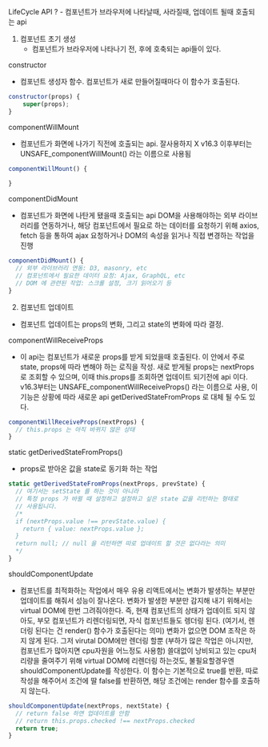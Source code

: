 LifeCycle API ?
    - 컴포넌트가 브라우저에 나타날때, 사라질때, 업데이트 될때 호출되는 api
    

1. 컴포넌트 초기 생성
    - 컴포넌트가 브라우저에 나타나기 전, 후에 호축되는 api들이 있다.
    
constructor
- 컴포넌트 생성자 함수. 컴포넌트가 새로 만들어질때마다 이 함수가 호출된다.
````javascript
constructor(props) {
    super(props);
}
````

componentWillMount
- 컴포넌트가 화면에 나가기 직전에 호출되는 api. 잘사용하지 X
v16.3 이후부터는 UNSAFE_componentWillMount() 라는 이름으로 사용됨
````javascript
componentWillMount() {
    
}
````

componentDidMount
- 컴포넌트가 화면에 나탄게 됐을때 호출되는 api
DOM을 사용해야하는 외부 라이브러리를 연동하거나, 해당 컴포넌트에서 필요로 하는 데이터를 요청하기 위해
axios, fetch 등을 통하여 ajax 요청하거나 DOM의 속성을 읽거나 직접 변경하는 작업을 진행
````javascript
componentDidMount() {
  // 외부 라이브러리 연동: D3, masonry, etc
  // 컴포넌트에서 필요한 데이터 요청: Ajax, GraphQL, etc
  // DOM 에 관련된 작업: 스크롤 설정, 크기 읽어오기 등
}
````


2. 컴포넌트 업데이트
- 컴포넌트 업데이트는 props의 변화, 그리고 state의 변화에 따라 결정.

componentWillReceiveProps
- 이 api는 컴포넌트가 새로운 props를 받게 되었을때 호출된다.
이 안에서 주로 state, props에 따라 변해야 하는 로직을 작성.
새로 받게될 props는 nextProps로 조회할 수 있으며,
이때 this.props를 조회하면 업데이트 되기전에 api 이다.
v16.3부터는  UNSAFE_componentWillReceiveProps() 라는 이름으로 사용, 이 기능은 상황에 따라 새로운 api getDerivedStateFromProps 로 대체 될 수도 있다.
````javascript
componentWillReceiveProps(nextProps) {
  // this.props 는 아직 바뀌지 않은 상태
}
````

static getDerivedStateFromProps()
- props로 받아온 값을 state로 동기화 하는 작업
````javascript
static getDerivedStateFromProps(nextProps, prevState) {
  // 여기서는 setState 를 하는 것이 아니라
  // 특정 props 가 바뀔 때 설정하고 설정하고 싶은 state 값을 리턴하는 형태로
  // 사용됩니다.
  /*
  if (nextProps.value !== prevState.value) {
    return { value: nextProps.value };
  }
  return null; // null 을 리턴하면 따로 업데이트 할 것은 없다라는 의미
  */
}
````
shouldComponentUpdate
- 컴포넌트를 최적화하는 작업에서 매우 유용
리액트에서는 변화가 발생하는 부분만 업데이트를 해줘서 성능이 잘나온다. 변화가 발생한 부분만 감지해 내기 위해서는
virtual DOM에 한번 그려줘야한다.
즉, 현재 컴포넌트의 상태가 업데이트 되지 않아도, 부모 컴포넌트가 리렌더링되면, 자식 컴포넌트들도 렝더링 된다.
(여기서, 렌더링 된다는 건 render() 함수가 호출된다는 의미)
변화가 없으면 DOM 조작은 하지 않게 된다. 그저 virutal DOM에만 렌더링 할뿐
(부하가 많은 작업은 아니지만, 컴포넌트가 많아지면 cpu자원을 어느정도 사용함)
쓸대없이 낭비되고 있는 cpu처리량을 줄여주기 위해 virtual DOM에 리렌더링 하는것도, 불필요할경우엔 
shouldComponentUpdate를 작성한다.
이 함수는 기본적으로 true를 반환, 따로 작성을 해주어서 조건에 딸 false를 반환하면, 해당 조건에는 render 함수를 호출하지 않는다.

````javascript
shouldComponentUpdate(nextProps, nextState) {
  // return false 하면 업데이트를 안함
  // return this.props.checked !== nextProps.checked
  return true;
}
````


